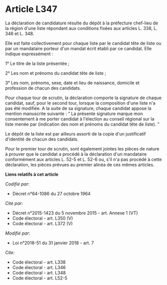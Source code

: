 # Article L347

La déclaration de candidature résulte du dépôt à la préfecture chef-lieu de la région d'une liste répondant aux conditions
fixées aux articles L. 338, L. 346 et L. 348.

Elle est faite collectivement pour chaque liste par le candidat tête de liste ou par un mandataire porteur d'un mandat écrit
établi par ce candidat. Elle indique expressément :

1° Le titre de la liste présentée ;

2° Les nom et prénoms du candidat tête de liste ;

3° Les nom, prénoms, sexe, date et lieu de naissance, domicile et profession de chacun des candidats.

Pour chaque tour de scrutin, la déclaration comporte la signature de chaque candidat, sauf, pour le second tour, lorsque la
composition d'une liste n'a pas été modifiée. A la suite de sa signature, chaque candidat appose la mention manuscrite
suivante : “ La présente signature marque mon consentement à me porter candidat à l'élection au conseil régional sur la liste
menée par (indication des nom et prénoms du candidat tête de liste). ”

Le dépôt de la liste est par ailleurs assorti de la copie d'un justificatif d'identité de chacun des candidats.

Pour le premier tour de scrutin, sont également jointes les pièces de nature à prouver que le candidat a procédé à la
déclaration d'un mandataire conformément aux articles L. 52-5 et L. 52-6 ou, s'il n'a pas procédé à cette déclaration, les
pièces prévues au premier alinéa de ces mêmes articles.

**Liens relatifs à cet article**

_Codifié par_:

  - Décret n°64-1086 du 27 octobre 1964

_Cité par_:

  - Décret n°2015-1423 du 5 novembre 2015 - art. Annexe 1 (VT)
  - Code électoral - art. L350 (V)
  - Code électoral - art. L372 (V)

_Modifié par_:

  - Loi n°2018-51 du 31 janvier 2018 - art. 7

_Cite_:

  - Code électoral - art. L338
  - Code électoral - art. L346
  - Code électoral - art. L348
  - Code électoral - art. L52-5
